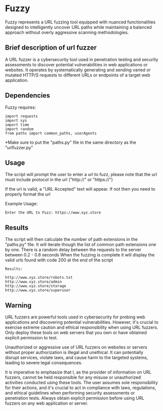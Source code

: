 Fuzzy
==============

Fuzzy represents a URL fuzzing tool equipped with nuanced functionalities designed to intelligently uncover URL paths while maintaining a balanced approach without overly aggressive scanning methodologies.


Brief description of url fuzzer
--------------
A URL fuzzer is a cybersecurity tool used in penetration testing and security assessments to discover potential vulnerabilities in web applications or websites. It operates by systematically generating and sending varied or mutated HTTP/S requests to different URLs or endpoints of a target web application.


Dependencies
-------------- 
Fuzzy requires:

```
import requests
import sys
import time
import random
from paths import common_paths, userAgents
```

*Make sure to put the "paths.py" file in the same directory as the "urlfuzzer.py"

Usage
--------------

The script will prompt the user to enter a url to fuzz, please note that the url must include protocol in the url ("http://" or "https://")

If the url is valid, a "URL Accepted" text will appear. If not then you need to properly format the url

Example Usage:

```
Enter the URL to Fuzz: https://www.xyz.store
```

Results
--------------

The script will then calculate the number of path extensions in the "paths.py" file. 
It will iterate though the list of common path extensions one by one.
There is a random delay between the requests to the server between 0.2 - 0.8 seconds
When the fuzzing is complete it will display the valid urls found with code 200 at the end of the script


```
Results:

http://www.xyz.store/robots.txt
http://www.xyz.store/admin
http://www.xyz.store/storage
http://www.xyz.store/superuser
```

Warning
--------------

URL fuzzers are powerful tools used in cybersecurity for probing web applications and discovering potential vulnerabilities. However, it's crucial to exercise extreme caution and ethical responsibility when using URL fuzzers. Only deploy these tools on web servers that you own or have obtained explicit permission to test.

Unauthorized or aggressive use of URL fuzzers on websites or servers without proper authorization is illegal and unethical. It can potentially disrupt services, violate laws, and cause harm to the targeted systems, leading to severe legal consequences.

It is imperative to emphasize that I, as the provider of information on URL fuzzers, cannot be held responsible for any misuse or unauthorized activities conducted using these tools. The user assumes sole responsibility for their actions, and it's crucial to act in compliance with laws, regulations, and ethical guidelines when performing security assessments or penetration tests. Always obtain explicit permission before using URL fuzzers on any web application or server.



